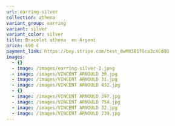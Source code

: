 ```yaml
---
url: earring-silver
collection: athena
variant_group: earring
variant: silver 
variant_color: silver 
title: Bracelet athena  en Argent
price: 690 €
payment_link: https://buy.stripe.com/test_8wM03B1TGca3cXCdQQ
images:
  - {}
  - image: /images/earring-silver-2.jpeg
  - image: /images/VINCENT ARNOULD 39.jpg
  - image: /images/VINCENT ARNOULD 31.jpg
  - image: /images/VINCENT ARNOULD 432.jpg
  - {}
  - image: /images/VINCENT ARNOULD 397.jpg
  - image: /images/VINCENT ARNOULD 754.jpg
  - image: /images/VINCENT ARNOULD 32.jpg
  - image: /images/VINCENT ARNOULD 239.jpg
---
```

